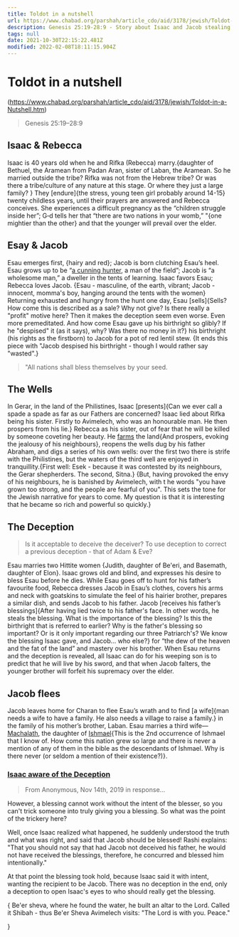 ```yaml
---
title: Toldot in a nutshell
url: https://www.chabad.org/parshah/article_cdo/aid/3178/jewish/Toldot-in-a-Nutshell.htm
description: Genesis 25:19-28:9 - Story about Isaac and Jacob stealing Esau's birthright
tags: null
date: 2021-10-30T22:15:22.481Z
modified: 2022-02-08T18:11:15.904Z
---
```


# Toldot in a nutshell

(https://www.chabad.org/parshah/article_cdo/aid/3178/jewish/Toldot-in-a-Nutshell.htm)

> Genesis 25:19–28:9

## Isaac & Rebecca

Isaac is 40 years old when he and Rifka (Rebecca) marry.{daughter of Bethuel, the Aramean from Padan Aran, sister of Laban, the Aramean. So he married outside the tribe? Rifka was not from the Hebrew tribe? Or was there a tribe/culture of any nature at this stage. Or where they just a large family? } They [endure]{the stress, young teen girl probably around 14-15} twenty childless years, until their prayers are answered and Rebecca conceives. She experiences a difficult pregnancy as the “children struggle inside her”; G‑d tells her that “there are two nations in your womb,” "{one mightier than the other} and that the younger will prevail over the elder.

## Esay & Jacob

Esau emerges first, {hairy and red}; Jacob is born clutching Esau’s heel. Esau grows up to be “[a cunning hunter](./parasha_toldot_fnotes.md#the-palace-and-the-pigeons), a man of the field”; Jacob is “a wholesome man,” a dweller in the tents of learning. Isaac favors Esau; Rebecca loves Jacob. {Esau - masculine, of the earth, vibrant; Jacob - innocent, momma's boy, hanging around the tents with the women} Returning exhausted and hungry from the hunt one day, Esau [sells]{Sells? How come this is described as a sale? Why not give? Is there really a "profit" motive here? Then it makes the deception seem even worse. Even more premeditated. And how come Esau gave up his birthright so glibly? If he "despised" it (as it says), why? Was there no money in it?} his birthright (his rights as the firstborn) to Jacob for a pot of red lentil stew. {It ends this piece with "Jacob despised his birthright - though I would rather say "wasted".}

> "All nations shall bless themselves by your seed.

## The Wells

In Gerar, in the land of the Philistines, Isaac [presents]{Can we ever call a spade a spade as far as our Fathers are concerned? Isaac lied about Rifka being his sister. Firstly to Avimelech, who was an honourable man. He then prospers from his lie.} Rebecca as his sister, out of fear that he will be killed by someone coveting her beauty. He [farms](./parasha_toldot_fnotes.md#the-faith-of-the-farmer) the land{And prospers, evoking the jealousy of his neighbours}, reopens the wells dug by his father Abraham, and digs a series of his own wells: over the first two there is strife with the Philistines, but the waters of the third well are enjoyed in tranquillity.{First well: Esek - because it was contested by its neighbours, the Gerar shepherders. The second, Sitna.} {But, having provoked the envy of his neighbours, he is banished by Avimelech, with t he words "you have grown too strong, and the people are fearful of you". This sets the tone for the Jewish narrative for years to come. My question is that it is interesting that he became so rich and powerful so quickly.}

## The Deception

> Is it acceptable to deceive the deceiver?
> To use deception to correct a previous deception - that of Adam & Eve?

Esau marries two Hittite women {Judith, daughter of Be'eri, and Basemath, daughter of Elon}. Isaac grows old and blind, and expresses his desire to bless Esau before he dies. While Esau goes off to hunt for his father’s favourite food, Rebecca dresses Jacob in Esau’s clothes, covers his arms and neck with goatskins to simulate the feel of his hairier brother, prepares a similar dish, and sends Jacob to his father. Jacob [receives his father’s blessings]{After having lied twice to his father's face. In other words, he steals the blessing. What is the importance of the blessing? Is this the birthright that is referred to earlier? Why is the father's blessing so important? Or is it only important regarding our three Patriarch's? We know the blessing Isaac gave, and Jacob... who else?} for “the dew of the heaven and the fat of the land” and mastery over his brother. When Esau returns and the deception is revealed, all Isaac can do for his weeping son is to predict that he will live by his sword, and that when Jacob falters, the younger brother will forfeit his supremacy over the elder.

## Jacob flees

Jacob leaves home for Charan to flee Esau’s wrath and to find [a wife]{man needs a wife to have a family. He also needs a village to raise a family.} in the family of his mother’s brother, Laban. Esau marries a third wife&mdash;[Machalath](./parasha_toldot_fnotes.md#life-on-the-inside), the daughter of [Ishmael](https://www.chabad.org/library/article_cdo/aid/2747610/jewish/Ishmael-Abrahams-Other-Son.htm){This is the 2nd occurrence of Ishmael that I know of. How come this nation grew so large and there is never a mention of any of them in the bible as the descendants of Ishmael. Why is there never (or seldom a mention of their existence?)}.

### [Isaac aware of the Deception](https://www.chabad.org/parshah/article_cdo/aid/3178/jewish/Toldot-in-a-Nutshell.htm)

> From Anonymous, Nov 14th, 2019 in response...

However, a blessing cannot work without the intent of the blesser, so you can't trick someone into truly giving you a blessing. So what was the point of the trickery here?

Well, once Isaac realized what happened, he suddenly understood the truth and what was right, and said that Jacob should be blessed! Rashi explains: "That you should not say that had Jacob not deceived his father, he would not have received the blessings, therefore, he concurred and blessed him intentionally."

At that point the blessing took hold, because Isaac said it with intent, wanting the recipient to be Jacob. There was no deception in the end, only a deception to open Isaac's eyes to who should really get the blessing.

{
Be'er sheva, where he found the water, he built an altar to the Lord. Called it Shibah - thus Be'er Sheva
Avimelech visits: "The Lord is with you. Peace."

}
